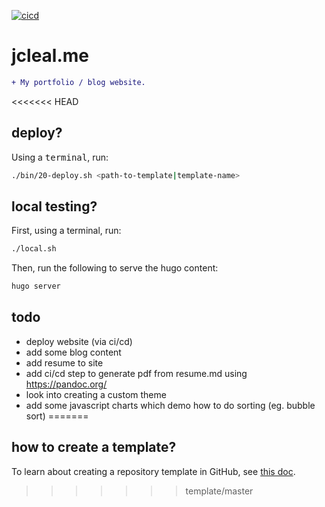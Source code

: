 [![cicd](https://github.com/jmpa-oss/jcleal.me/workflows/cicd/badge.svg)](https://github.com/jmpa-oss/jcleal.me/actions?query=workflow%3Acicd)

# jcleal.me

```diff
+ My portfolio / blog website.
```

<<<<<<< HEAD
## deploy?

Using a <kbd>terminal</kbd>, run:
```bash
./bin/20-deploy.sh <path-to-template|template-name>
```

## local testing?

First, using a terminal, run:
```bash
./local.sh
```

Then, run the following to serve the hugo content:
```bash
hugo server
```

## todo

* deploy website (via ci/cd)
* add some blog content
* add resume to site
* add ci/cd step to generate pdf from resume.md using https://pandoc.org/
* look into creating a custom theme
* add some javascript charts which demo how to do sorting (eg. bubble sort)
=======
## how to create a template?

To learn about creating a repository template in GitHub, see [this doc](https://docs.github.com/en/free-pro-team@latest/github/creating-cloning-and-archiving-repositories/creating-a-repository-from-a-template).
>>>>>>> template/master

